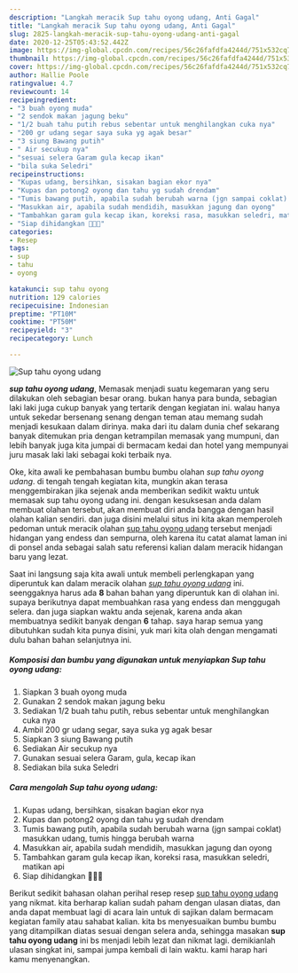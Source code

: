 ```yaml
---
description: "Langkah meracik Sup tahu oyong udang, Anti Gagal"
title: "Langkah meracik Sup tahu oyong udang, Anti Gagal"
slug: 2825-langkah-meracik-sup-tahu-oyong-udang-anti-gagal
date: 2020-12-25T05:43:52.442Z
image: https://img-global.cpcdn.com/recipes/56c26fafdfa4244d/751x532cq70/sup-tahu-oyong-udang-foto-resep-utama.jpg
thumbnail: https://img-global.cpcdn.com/recipes/56c26fafdfa4244d/751x532cq70/sup-tahu-oyong-udang-foto-resep-utama.jpg
cover: https://img-global.cpcdn.com/recipes/56c26fafdfa4244d/751x532cq70/sup-tahu-oyong-udang-foto-resep-utama.jpg
author: Hallie Poole
ratingvalue: 4.7
reviewcount: 14
recipeingredient:
- "3 buah oyong muda"
- "2 sendok makan jagung beku"
- "1/2 buah tahu putih rebus sebentar untuk menghilangkan cuka nya"
- "200 gr udang segar saya suka yg agak besar"
- "3 siung Bawang putih"
- " Air secukup nya"
- "sesuai selera Garam gula kecap ikan"
- "bila suka Seledri"
recipeinstructions:
- "Kupas udang, bersihkan, sisakan bagian ekor nya"
- "Kupas dan potong2 oyong dan tahu yg sudah drendam"
- "Tumis bawang putih, apabila sudah berubah warna (jgn sampai coklat) masukkan udang, tumis hingga berubah warna"
- "Masukkan air, apabila sudah mendidih, masukkan jagung dan oyong"
- "Tambahkan garam gula kecap ikan, koreksi rasa, masukkan seledri, matikan api"
- "Siap dihidangkan 🥰😊😊"
categories:
- Resep
tags:
- sup
- tahu
- oyong

katakunci: sup tahu oyong 
nutrition: 129 calories
recipecuisine: Indonesian
preptime: "PT10M"
cooktime: "PT50M"
recipeyield: "3"
recipecategory: Lunch

---
```



![Sup tahu oyong udang](https://img-global.cpcdn.com/recipes/56c26fafdfa4244d/751x532cq70/sup-tahu-oyong-udang-foto-resep-utama.jpg)

<b><i>sup tahu oyong udang</i></b>, Memasak menjadi suatu kegemaran yang seru dilakukan oleh sebagian besar orang. bukan hanya para bunda, sebagian laki laki juga cukup banyak yang tertarik dengan kegiatan ini. walau hanya untuk sekedar bersenang senang dengan teman atau memang sudah menjadi kesukaan dalam dirinya. maka dari itu dalam dunia chef sekarang banyak ditemukan pria dengan ketrampilan memasak yang mumpuni, dan lebih banyak juga kita jumpai di bermacam kedai dan hotel yang mempunyai juru masak laki laki sebagai koki terbaik nya.



Oke, kita awali ke pembahasan bumbu bumbu olahan <i>sup tahu oyong udang</i>. di tengah tengah kegiatan kita, mungkin akan terasa menggembirakan jika sejenak anda memberikan sedikit waktu untuk memasak sup tahu oyong udang ini. dengan kesuksesan anda dalam membuat olahan tersebut, akan membuat diri anda bangga dengan hasil olahan kalian sendiri. dan juga disini melalui situs ini kita akan memperoleh pedoman untuk meracik olahan <u>sup tahu oyong udang</u> tersebut menjadi hidangan yang endess dan sempurna, oleh karena itu catat alamat laman ini di ponsel anda sebagai salah satu referensi kalian dalam meracik hidangan baru yang lezat.


Saat ini langsung saja kita awali untuk membeli perlengkapan yang diperuntuk kan dalam meracik olahan <u><i>sup tahu oyong udang</i></u> ini. seenggaknya harus ada <b>8</b> bahan bahan yang diperuntuk kan di olahan ini. supaya berikutnya dapat membuahkan rasa yang endess dan menggugah selera. dan juga siapkan waktu anda sejenak, karena anda akan membuatnya sedikit banyak dengan <b>6</b> tahap. saya harap semua yang dibutuhkan sudah kita punya disini, yuk mari kita olah dengan mengamati dulu bahan bahan selanjutnya ini.

<!--inarticleads1-->

##### Komposisi dan bumbu yang digunakan untuk menyiapkan Sup tahu oyong udang:

1. Siapkan 3 buah oyong muda
1. Gunakan 2 sendok makan jagung beku
1. Sediakan 1/2 buah tahu putih, rebus sebentar untuk menghilangkan cuka nya
1. Ambil 200 gr udang segar, saya suka yg agak besar
1. Siapkan 3 siung Bawang putih
1. Sediakan  Air secukup nya
1. Gunakan sesuai selera Garam, gula, kecap ikan
1. Sediakan bila suka Seledri




<!--inarticleads2-->

##### Cara mengolah Sup tahu oyong udang:

1. Kupas udang, bersihkan, sisakan bagian ekor nya
1. Kupas dan potong2 oyong dan tahu yg sudah drendam
1. Tumis bawang putih, apabila sudah berubah warna (jgn sampai coklat) masukkan udang, tumis hingga berubah warna
1. Masukkan air, apabila sudah mendidih, masukkan jagung dan oyong
1. Tambahkan garam gula kecap ikan, koreksi rasa, masukkan seledri, matikan api
1. Siap dihidangkan 🥰😊😊




Berikut sedikit bahasan olahan perihal resep resep <u>sup tahu oyong udang</u> yang nikmat. kita berharap kalian sudah paham dengan ulasan diatas, dan anda dapat membuat lagi di acara lain untuk di sajikan dalam bermacam kegiatan family atau sahabat kalian. kita bs menyesuaikan bumbu bumbu yang ditampilkan diatas sesuai dengan selera anda, sehingga masakan <b>sup tahu oyong udang</b> ini bs menjadi lebih lezat dan nikmat lagi. demikianlah ulasan singkat ini, sampai jumpa kembali di lain waktu. kami harap hari kamu menyenangkan.
